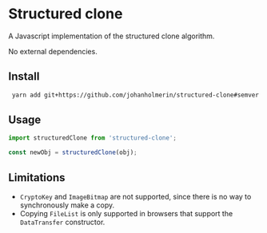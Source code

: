 # Structured clone

A Javascript implementation of the structured clone algorithm.

No external dependencies.

## Install

```sh
 yarn add git+https://github.com/johanholmerin/structured-clone#semver:^2.0.0
```

## Usage

```javascript
import structuredClone from 'structured-clone';

const newObj = structuredClone(obj);
```

## Limitations

* `CryptoKey` and `ImageBitmap` are not supported, since there is no way to
  synchronously make a copy.
* Copying `FileList` is only supported in browsers that support the
  `DataTransfer` constructor.
